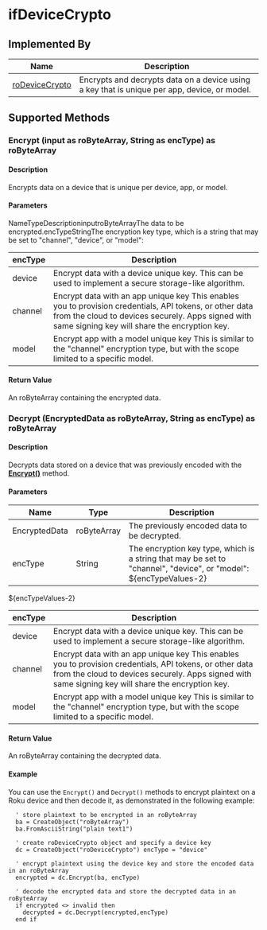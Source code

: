 ifDeviceCrypto
==============

Implemented By
--------------

| Name | Description |
| --- | --- |
| [roDeviceCrypto](/docs/references/brightscript/components/rodevicecrypto.md) | Encrypts and decrypts data on a device using a key that is unique per app, device, or model. |

Supported Methods
-----------------

### Encrypt (input as roByteArray, String as encType) as roByteArray

#### Description

Encrypts data on a device that is unique per device, app, or model.

#### Parameters

NameTypeDescriptioninputroByteArrayThe data to be encrypted.encTypeStringThe encryption key type, which is a string that may be set to "channel", "device", or "model":

| encType | Description |
| --- | --- |
| device | Encrypt data with a device unique key. This can be used to implement a secure storage-like algorithm. |
| channel | Encrypt data with an app unique key This enables you to provision credentials, API tokens, or other data from the cloud to devices securely. Apps signed with same signing key will share the encryption key. |
| model | Encrypt app with a model unique key This is similar to the "channel" encryption type, but with the scope limited to a specific model. |

#### Return Value

An roByteArray containing the encrypted data.

### Decrypt (EncryptedData as roByteArray, String as encType) as roByteArray

#### Description

Decrypts data stored on a device that was previously encoded with the [**Encrypt()**](#encrypt-input-as-robytearray-string-as-enctype-as-robytearray) method.

#### Parameters

| Name | Type | Description |
| --- | --- | --- |
| EncryptedData | roByteArray | The previously encoded data to be decrypted. |
| encType | String | The encryption key type, which is a string that may be set to "channel", "device", or "model": ${encTypeValues-2} |

${encTypeValues-2}

| encType | Description |
| --- | --- |
| device | Encrypt data with a device unique key. This can be used to implement a secure storage-like algorithm. |
| channel | Encrypt data with an app unique key This enables you to provision credentials, API tokens, or other data from the cloud to devices securely. Apps signed with same signing key will share the encryption key. |
| model | Encrypt app with a model unique key This is similar to the "channel" encryption type, but with the scope limited to a specific model. |

#### Return Value

An roByteArray containing the decrypted data.

#### Example

You can use the `Encrypt()` and `Decrypt()` methods to encrypt plaintext on a Roku device and then decode it, as demonstrated in the following example:

      ' store plaintext to be encrypted in an roByteArray
      ba = CreateObject("roByteArray")
      ba.FromAsciiString("plain text1")  
    
      ' create roDeviceCrypto object and specify a device key
      dc = CreateObject("roDeviceCrypto") encType = "device"
    
      ' encrypt plaintext using the device key and store the encoded data in an roByteArray
      encrypted = dc.Encrypt(ba, encType)
    
      ' decode the encrypted data and store the decrypted data in an roByteArray
      if encrypted <> invalid then
        decrypted = dc.Decrypt(encrypted,encType)
      end if